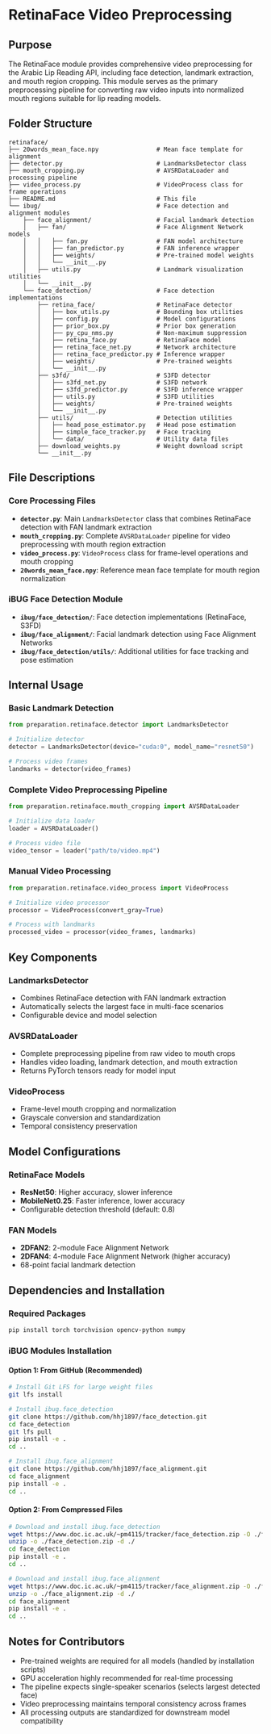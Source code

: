 # RetinaFace Video Preprocessing

## Purpose

The RetinaFace module provides comprehensive video preprocessing for the Arabic Lip Reading API, including face detection, landmark extraction, and mouth region cropping. This module serves as the primary preprocessing pipeline for converting raw video inputs into normalized mouth regions suitable for lip reading models.

## Folder Structure

```
retinaface/
├── 20words_mean_face.npy                # Mean face template for alignment
├── detector.py                          # LandmarksDetector class
├── mouth_cropping.py                    # AVSRDataLoader and processing pipeline
├── video_process.py                     # VideoProcess class for frame operations
├── README.md                            # This file
└── ibug/                                # Face detection and alignment modules
    ├── face_alignment/                  # Facial landmark detection
    │   ├── fan/                         # Face Alignment Network models
    │   │   ├── fan.py                   # FAN model architecture
    │   │   ├── fan_predictor.py         # FAN inference wrapper
    │   │   ├── weights/                 # Pre-trained model weights
    │   │   └── __init__.py
    │   ├── utils.py                     # Landmark visualization utilities
    │   └── __init__.py
    └── face_detection/                  # Face detection implementations
        ├── retina_face/                 # RetinaFace detector
        │   ├── box_utils.py             # Bounding box utilities
        │   ├── config.py                # Model configurations
        │   ├── prior_box.py             # Prior box generation
        │   ├── py_cpu_nms.py            # Non-maximum suppression
        │   ├── retina_face.py           # RetinaFace model
        │   ├── retina_face_net.py       # Network architecture
        │   ├── retina_face_predictor.py # Inference wrapper
        │   ├── weights/                 # Pre-trained weights
        │   └── __init__.py
        ├── s3fd/                        # S3FD detector
        │   ├── s3fd_net.py              # S3FD network
        │   ├── s3fd_predictor.py        # S3FD inference wrapper
        │   ├── utils.py                 # S3FD utilities
        │   ├── weights/                 # Pre-trained weights
        │   └── __init__.py
        ├── utils/                       # Detection utilities
        │   ├── head_pose_estimator.py   # Head pose estimation
        │   ├── simple_face_tracker.py   # Face tracking
        │   └── data/                    # Utility data files
        ├── download_weights.py          # Weight download script
        └── __init__.py
```

## File Descriptions

### Core Processing Files

- **`detector.py`**: Main `LandmarksDetector` class that combines RetinaFace detection with FAN landmark extraction
- **`mouth_cropping.py`**: Complete `AVSRDataLoader` pipeline for video preprocessing with mouth region extraction
- **`video_process.py`**: `VideoProcess` class for frame-level operations and mouth cropping
- **`20words_mean_face.npy`**: Reference mean face template for mouth region normalization

### iBUG Face Detection Module

- **`ibug/face_detection/`**: Face detection implementations (RetinaFace, S3FD)
- **`ibug/face_alignment/`**: Facial landmark detection using Face Alignment Networks
- **`ibug/face_detection/utils/`**: Additional utilities for face tracking and pose estimation

## Internal Usage

### Basic Landmark Detection

```python
from preparation.retinaface.detector import LandmarksDetector

# Initialize detector
detector = LandmarksDetector(device="cuda:0", model_name="resnet50")

# Process video frames
landmarks = detector(video_frames)
```

### Complete Video Preprocessing Pipeline

```python
from preparation.retinaface.mouth_cropping import AVSRDataLoader

# Initialize data loader
loader = AVSRDataLoader()

# Process video file
video_tensor = loader("path/to/video.mp4")
```

### Manual Video Processing

```python
from preparation.retinaface.video_process import VideoProcess

# Initialize video processor
processor = VideoProcess(convert_gray=True)

# Process with landmarks
processed_video = processor(video_frames, landmarks)
```

## Key Components

### LandmarksDetector

- Combines RetinaFace detection with FAN landmark extraction
- Automatically selects the largest face in multi-face scenarios
- Configurable device and model selection

### AVSRDataLoader

- Complete preprocessing pipeline from raw video to mouth crops
- Handles video loading, landmark detection, and mouth extraction
- Returns PyTorch tensors ready for model input

### VideoProcess

- Frame-level mouth cropping and normalization
- Grayscale conversion and standardization
- Temporal consistency preservation

## Model Configurations

### RetinaFace Models

- **ResNet50**: Higher accuracy, slower inference
- **MobileNet0.25**: Faster inference, lower accuracy
- Configurable detection threshold (default: 0.8)

### FAN Models

- **2DFAN2**: 2-module Face Alignment Network
- **2DFAN4**: 4-module Face Alignment Network (higher accuracy)
- 68-point facial landmark detection

## Dependencies and Installation

### Required Packages

```bash
pip install torch torchvision opencv-python numpy
```

### iBUG Modules Installation

#### Option 1: From GitHub (Recommended)

```bash
# Install Git LFS for large weight files
git lfs install

# Install ibug.face_detection
git clone https://github.com/hhj1897/face_detection.git
cd face_detection
git lfs pull
pip install -e .
cd ..

# Install ibug.face_alignment
git clone https://github.com/hhj1897/face_alignment.git
cd face_alignment
pip install -e .
cd ..
```

#### Option 2: From Compressed Files

```bash
# Download and install ibug.face_detection
wget https://www.doc.ic.ac.uk/~pm4115/tracker/face_detection.zip -O ./face_detection.zip
unzip -o ./face_detection.zip -d ./
cd face_detection
pip install -e .
cd ..

# Download and install ibug.face_alignment
wget https://www.doc.ic.ac.uk/~pm4115/tracker/face_alignment.zip -O ./face_alignment.zip
unzip -o ./face_alignment.zip -d ./
cd face_alignment
pip install -e .
cd ..
```

## Notes for Contributors

- Pre-trained weights are required for all models (handled by installation scripts)
- GPU acceleration highly recommended for real-time processing
- The pipeline expects single-speaker scenarios (selects largest detected face)
- Video preprocessing maintains temporal consistency across frames
- All processing outputs are standardized for downstream model compatibility
